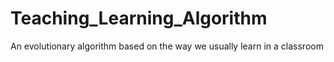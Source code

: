 # Teaching_Learning_Algorithm
An evolutionary algorithm based on the way we usually learn in a classroom
